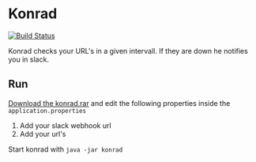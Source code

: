 # Konrad

[![Build Status](https://travis-ci.org/feedm3/konrad.svg)](https://travis-ci.org/feedm3/konrad)

Konrad checks your URL's in a given intervall. If they are down he notifies you in slack.

## Run

[Download the konrad.rar](https://github.com/feedm3/konrad/releases/tag/v0.5.0) and edit the following properties inside the `application.properties`

1. Add your slack webhook url
2. Add your url's

Start konrad with `java -jar konrad`
